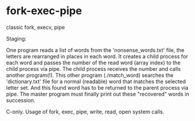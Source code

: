 # fork-exec-pipe
classic fork, execv, pipe

Staging:

One program reads a list of words from the 'nonsense_words.txt' file, the letters are rearranged in places in each word. It creates a child process for each word and passes the number of the read word (array index) to the child process via pipe. The child process receives the number and calls another program(!). This other program (./match_word) searches the 'dictionary.txt' file for a normal (readable) word that matches the selected letter set. And this found word has to be returned to the parent process via pipe. The master program must finally print out these "recovered" words in succession.

C-only.
Usage of fork, exec, pipe, write, read, open system calls.
